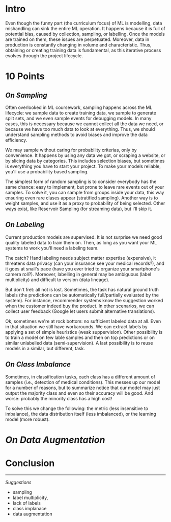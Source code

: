 # Intro

Even though the funny part (the curriculum focus) of ML is modelling, data mishandling can sink the entire ML operation. It happens because it is  full of potential bias, caused by collection, sampling, or labelling. Once the models are trained on them, these issues are perpetuated. Moreover, data in production is constantly changing in volume and characteristic. Thus, obtaining or creating training data is fundamental, as this iterative process evolves through the project lifecycle.

# 10 Points

## _On Sampling_

Often overlooked in ML coursework, sampling happens across the ML lifecycle: we sample data to create training data, we sample to generate split sets, and we even sample events for debugging models. In many cases, this is necessary because we cannot collect all the data we need, or because we have too much data to look at everything. Thus, we should understand sampling methods to avoid biases and improve the data efficiency.

We may sample without caring for probability criterias, only by convenience. It happens by using any data we got, or scraping a website, or by slicing data by categories. This includes selection biases, but sometimes is everything you have to start your project. To make your models reliable, you'll use a probability based sampling.

The simplest form of random sampling is to consider everybody has the same chance: easy to implement, but prone to leave rare events out of your samples. To solve it, you can sample from groups inside your data, this way ensuring even rare clases appear (stratified sampling). Another way is to weight samples, and use it as a proxy to probability of being selected. Other ways exist, like Reservoir Sampling (for streaming data), but I'll skip it. 

## _On Labeling_

Current production models are supervised. It is not surprise we need good quality labeled data to train them on. Then, as long as you want your ML systems to work you'll need a labeling team.

The catch? Hand labeling needs subject matter expertise (expensive), it threatens data privacy (can your insurance see your medical records?), and it goes at snail's pace (have you ever tried to organize your smartphone's camera roll?). Moreover, labelling in general may be ambiguous (label multiplicity) and difficult to version (data lineage).

But don't fret: all not is lost. Sometimes, the task has natural ground truth labels (the predictions can be automatically full/partially evaluated by the system). For instance, recommender systems know the suggestion worked when the customer indeed buy the product. In other scenarios, we can collect user feedback (Google let users submit alternative translations).

Ok, sometimes we're at rock bottom: no sufficient labeled data at all. Even in that situation we still have workarounds. We can extract labels by applying a set of simple heuristics (weak suppervision). Other possibility is to train a model on few lable samples and then on top predictions or on similar unlabelled data (semi-supervision). A last possibility is to reuse models in a similar, but different, task.

## _On Class Imbalance_

Sometimes, in classification tasks, each class has a different amount of samples (i.e., detection of medical conditions). This messes up our model for a number of reasons, but to summarize notice that our model may just output the majority class and even so their accuracy will be good. And worse: probably the minority class has a high cost!

To solve this we change the following: the metric (less insensitive to imbalance), the data distribution itself (less imbalanced), or the learning model (more robust).

# _On Data Augmentation_

# Conclusion

---
_Suggestions_
- sampling
- label multiplicity,
- lack of labels
- class implanace
- data augmentation